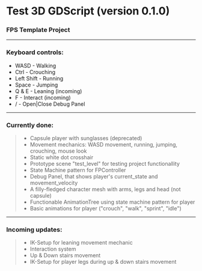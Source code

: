# Test 3D GDScript (version 0.1.0)

### FPS Template Project
__________________________________________________

### Keyboard controls:

* WASD - Walking
* Ctrl - Crouching
* Left Shift - Running
* Space - Jumping
* Q & E - Leaning (incoming)
* F - Interact (incoming)
* / - Open|Close Debug Panel

__________________________________________________

### Currently done:

> * Capsule player with sunglasses (deprecated)
> * Movement mechanics: WASD movement, running, jumping, crouching, mouse look
> * Static white dot crosshair
> * Prototype scene "test_level" for testing project functionallity
> * State Machine pattern for FPController
> * Debug Panel, that shows player's current_state and movement_velocity
> * A filly-fledged character mesh with arms, legs and head (not capsule)
> * Functionable AnimationTree using state machine pattern for player
> * Basic animations for player ("crouch", "walk", "sprint", "idle")

__________________________________________________

### Incoming updates:

> * IK-Setup for leaning movement mechanic
> * Interaction system
> * Up & Down stairs movement
> * IK-Setup for player legs during up & down stairs movement
